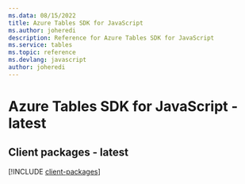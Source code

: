 ```yaml
---
ms.data: 08/15/2022
title: Azure Tables SDK for JavaScript
ms.author: joheredi
description: Reference for Azure Tables SDK for JavaScript
ms.service: tables
ms.topic: reference
ms.devlang: javascript
author: joheredi
---
```

# Azure Tables SDK for JavaScript - latest

## Client packages - latest
[!INCLUDE [client-packages](tables-client-index.md)]